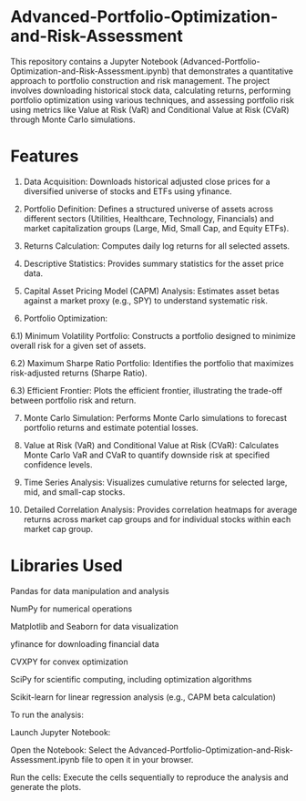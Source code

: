 # Advanced-Portfolio-Optimization-and-Risk-Assessment

This repository contains a Jupyter Notebook (Advanced-Portfolio-Optimization-and-Risk-Assessment.ipynb) that demonstrates a quantitative approach to portfolio construction and risk management. The project involves downloading historical stock data, calculating returns, performing portfolio optimization using various techniques, and assessing portfolio risk using metrics like Value at Risk (VaR) and Conditional Value at Risk (CVaR) through Monte Carlo simulations.

# Features

1) Data Acquisition: Downloads historical adjusted close prices for a diversified universe of stocks and ETFs using yfinance.

2) Portfolio Definition: Defines a structured universe of assets across different sectors (Utilities, Healthcare, Technology, Financials) and market capitalization groups (Large, Mid, Small Cap, and Equity ETFs).

3) Returns Calculation: Computes daily log returns for all selected assets.

4) Descriptive Statistics: Provides summary statistics for the asset price data.

5) Capital Asset Pricing Model (CAPM) Analysis: Estimates asset betas against a market proxy (e.g., SPY) to understand systematic risk.

6) Portfolio Optimization:

  6.1) Minimum Volatility Portfolio: Constructs a portfolio designed to minimize overall risk for a given set of assets.

  6.2) Maximum Sharpe Ratio Portfolio: Identifies the portfolio that maximizes risk-adjusted returns (Sharpe Ratio).

  6.3) Efficient Frontier: Plots the efficient frontier, illustrating the trade-off between portfolio risk and return.

7) Monte Carlo Simulation: Performs Monte Carlo simulations to forecast portfolio returns and estimate potential losses.

8) Value at Risk (VaR) and Conditional Value at Risk (CVaR): Calculates Monte Carlo VaR and CVaR to quantify downside risk at specified confidence levels.

9) Time Series Analysis: Visualizes cumulative returns for selected large, mid, and small-cap stocks.

10) Detailed Correlation Analysis: Provides correlation heatmaps for average returns across market cap groups and for individual stocks within each market cap group.

# Libraries Used

Pandas for data manipulation and analysis

NumPy for numerical operations

Matplotlib and Seaborn for data visualization

yfinance for downloading financial data

CVXPY for convex optimization

SciPy for scientific computing, including optimization algorithms

Scikit-learn for linear regression analysis (e.g., CAPM beta calculation)


To run the analysis:

Launch Jupyter Notebook:

Open the Notebook: Select the Advanced-Portfolio-Optimization-and-Risk-Assessment.ipynb file to open it in your browser.

Run the cells: Execute the cells sequentially to reproduce the analysis and generate the plots.

